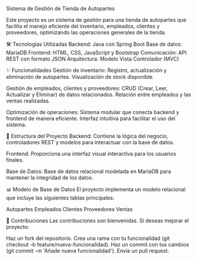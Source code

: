 
Sistema de Gestión de Tienda de Autopartes

Este proyecto es un sistema de gestión para una tienda de autopartes que facilita el manejo eficiente del inventario, empleados, clientes y proveedores, optimizando las operaciones generales de la tienda.

🛠️ Tecnologías Utilizadas
Backend: Java con Spring Boot
Base de datos: MariaDB
Frontend: HTML, CSS, JavaScript y Bootstrap
Comunicación: API REST con formato JSON
Arquitectura: Modelo Vista Controlador (MVC)

✨ Funcionalidades
Gestión de inventario:
Registro, actualización y eliminación de autopartes.
Visualización de stock disponible.

Gestión de empleados, clientes y proveedores:
CRUD (Crear, Leer, Actualizar y Eliminar) de datos relacionados.
Relación entre empleados y las ventas realizadas.

Optimización de operaciones:
Sistema modular que conecta backend y frontend de manera eficiente.
Interfaz intuitiva para facilitar el uso del sistema.

📂 Estructura del Proyecto
Backend:
Contiene la lógica del negocio, controladores REST y modelos para interactuar con la base de datos.

Frontend:
Proporciona una interfaz visual interactiva para los usuarios finales.

Base de Datos:
Base de datos relacional modelada en MariaDB para mantener la integridad de los datos.

📊 Modelo de Base de Datos
El proyecto implementa un modelo relacional que incluye las siguientes tablas principales:

Autopartes
Empleados
Clientes
Proveedores
Ventas

🌟 Contribuciones
Las contribuciones son bienvenidas. Si deseas mejorar el proyecto:

Haz un fork del repositorio.
Crea una rama con tu funcionalidad (git checkout -b feature/nueva-funcionalidad).
Haz un commit con tus cambios (git commit -m 'Añade nueva funcionalidad').
Envía un pull request.



